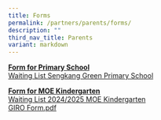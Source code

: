 ```yaml
---
title: Forms
permalink: /partners/parents/forms/
description: ""
third_nav_title: Parents
variant: markdown
---
```

<p><strong><u>Form for Primary School</u></strong><br><a href="https://go.gov.sg/skgpswaitinglist2023" target="_blank" rel="noopener">Waiting List Sengkang Green Primary School</a>

</p><p><strong><u>Form for MOE Kindergarten<br></u></strong><a href="https://form.gov.sg/65bc5379530ff7fc3d1d82e3" target="_blank" rel="noopener">Waiting List 2024/2025 MOE Kindergarten</a><br><a href="https://drive.google.com/file/d/1EeHVw82yagPdjntnxky5SqfvttQuWyDn/view?usp=sharing">GIRO Form.pdf</a>&nbsp;</p>